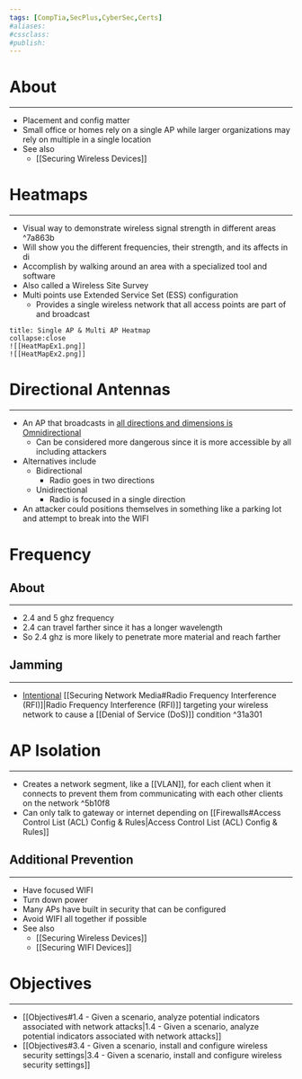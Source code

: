 ```yaml
---
tags: [CompTia,SecPlus,CyberSec,Certs]
#aliases:
#cssclass:
#publish:
---
```


# About
---
- Placement and config matter
- Small office or homes rely on a single AP while larger organizations may rely on multiple in a single location
- See also
	- [[Securing Wireless Devices]]

# Heatmaps
---
- Visual way to demonstrate wireless signal strength in different areas ^7a863b
- Will show you the different frequencies, their strength, and its affects in di
- Accomplish by walking around an area with a specialized tool and software
- Also called a Wireless Site Survey
- Multi points use Extended Service Set (ESS) configuration
	- Provides a single wireless network that all access points are part of and broadcast

```ad-example
title: Single AP & Multi AP Heatmap
collapse:close
![[HeatMapEx1.png]]
![[HeatMapEx2.png]]
```

# Directional Antennas
---
- An AP that broadcasts in <u>all directions and dimensions is Omnidirectional</u>
	- Can be considered more dangerous since it is more accessible by all including attackers
- Alternatives include
	- Bidirectional
		- Radio goes in two directions
	- Unidirectional
		- Radio is focused in a single direction
- An attacker could positions themselves in something like a parking lot and attempt to break into the WIFI

# Frequency

## About
---
- 2.4 and 5 ghz frequency
- 2.4 can travel farther since it has a longer wavelength
- So 2.4 ghz is more likely to penetrate more material and reach farther

## Jamming
---
- <u>Intentional</u> [[Securing Network Media#Radio Frequency Interference (RFI)]|Radio Frequency Interference (RFI)]] targeting your wireless network to cause a [[Denial of Service (DoS)]] condition ^31a301

# AP Isolation
---
- Creates a network segment, like a [[VLAN]], for each client when it connects to prevent them from communicating with each other clients on the network ^5b10f8
- Can only talk to gateway or internet depending on [[Firewalls#Access Control List (ACL) Config & Rules|Access Control List (ACL) Config & Rules]]

## Additional Prevention
---
- Have focused WIFI
- Turn down power
- Many APs have built in security that can be configured
- Avoid WIFI all together if possible
- See also
	- [[Securing Wireless Devices]]
	- [[Securing WIFI Devices]]

# Objectives
---
- [[Objectives#1.4 - Given a scenario, analyze potential indicators associated with network attacks|1.4 - Given a scenario, analyze potential indicators associated with network attacks]]
- [[Objectives#3.4 - Given a scenario, install and configure wireless security settings|3.4 - Given a scenario, install and configure wireless security settings]]